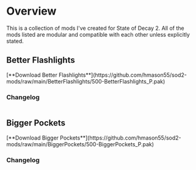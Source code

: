 <script src="https://code.jquery.com/jquery-3.2.1.min.js"></script>
<script src="https://cdnjs.cloudflare.com/ajax/libs/moment.js/2.29.1/moment.min.js" integrity="sha512-qTXRIMyZIFb8iQcfjXWCO8+M5Tbc38Qi5WzdPOYZHIlZpzBHG3L3by84BBBOiRGiEb7KKtAOAs5qYdUiZiQNNQ==" crossorigin="anonymous" referrerpolicy="no-referrer"></script>
<script src="util.js"></script>

# Overview
This is a collection of mods I've created for State of Decay 2. All of the mods listed are modular and compatible with each other unless explicitly stated.

## Better Flashlights
<ul id="better-flashlights-readme"></ul>
[**Download Better Flashlights**](https://github.com/hmason55/sod2-mods/raw/main/BetterFlashlights/500-BetterFlashlights_P.pak)

### Changelog
<div class="highlight"><pre id="better-flashlights-changelog" class="highlight"></pre></div>

## Bigger Pockets
<ul id="bigger-pockets-readme"></ul>
[**Download Bigger Pockets**](https://github.com/hmason55/sod2-mods/raw/main/BiggerPockets/500-BiggerPockets_P.pak)

### Changelog
<div class="highlight"><pre id="bigger-pockets-changelog" class="highlight"></pre></div>

<script>getFileContent('https://raw.githubusercontent.com/hmason55/sod2-mods/main/BetterFlashlights/README.md', '#better-flashlights-readme');</script>
<script>getCommitHistory('https://api.github.com/repos/hmason55/sod2-mods/commits?500-BetterFlashlights_P.pak', '#better-flashlights-changelog');</script>

<script>getFileContent('https://raw.githubusercontent.com/hmason55/sod2-mods/main/BiggerPockets/README.md', '#bigger-pockets-readme');</script>
<script>getCommitHistory('https://api.github.com/repos/hmason55/sod2-mods/commits?500-BiggerPockets_P.pak', '#bigger-pockets-changelog');</script>
